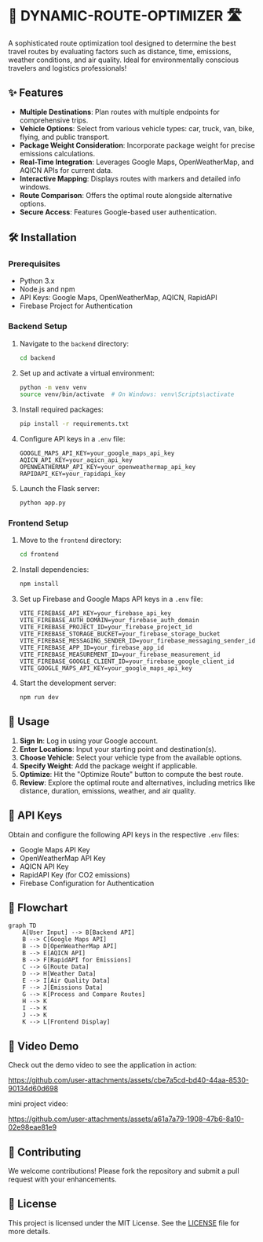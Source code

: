 # 🚀 DYNAMIC-ROUTE-OPTIMIZER 🛣️

A sophisticated route optimization tool designed to determine the best travel routes by evaluating factors such as distance, time, emissions, weather conditions, and air quality. Ideal for environmentally conscious travelers and logistics professionals!

## ✨ Features

- **Multiple Destinations**: Plan routes with multiple endpoints for comprehensive trips.
- **Vehicle Options**: Select from various vehicle types: car, truck, van, bike, flying, and public transport.
- **Package Weight Consideration**: Incorporate package weight for precise emissions calculations.
- **Real-Time Integration**: Leverages Google Maps, OpenWeatherMap, and AQICN APIs for current data.
- **Interactive Mapping**: Displays routes with markers and detailed info windows.
- **Route Comparison**: Offers the optimal route alongside alternative options.
- **Secure Access**: Features Google-based user authentication.

## 🛠️ Installation

### Prerequisites

- Python 3.x
- Node.js and npm
- API Keys: Google Maps, OpenWeatherMap, AQICN, RapidAPI
- Firebase Project for Authentication

### Backend Setup

1. Navigate to the `backend` directory:
   ```bash
   cd backend
   ```

2. Set up and activate a virtual environment:
   ```bash
   python -m venv venv
   source venv/bin/activate  # On Windows: venv\Scripts\activate
   ```

3. Install required packages:
   ```bash
   pip install -r requirements.txt
   ```

4. Configure API keys in a `.env` file:
   ```env
   GOOGLE_MAPS_API_KEY=your_google_maps_api_key
   AQICN_API_KEY=your_aqicn_api_key
   OPENWEATHERMAP_API_KEY=your_openweathermap_api_key
   RAPIDAPI_KEY=your_rapidapi_key
   ```

5. Launch the Flask server:
   ```bash
   python app.py
   ```

### Frontend Setup

1. Move to the `frontend` directory:
   ```bash
   cd frontend
   ```

2. Install dependencies:
   ```bash
   npm install
   ```

3. Set up Firebase and Google Maps API keys in a `.env` file:
   ```env
   VITE_FIREBASE_API_KEY=your_firebase_api_key
   VITE_FIREBASE_AUTH_DOMAIN=your_firebase_auth_domain
   VITE_FIREBASE_PROJECT_ID=your_firebase_project_id
   VITE_FIREBASE_STORAGE_BUCKET=your_firebase_storage_bucket
   VITE_FIREBASE_MESSAGING_SENDER_ID=your_firebase_messaging_sender_id
   VITE_FIREBASE_APP_ID=your_firebase_app_id
   VITE_FIREBASE_MEASUREMENT_ID=your_firebase_measurement_id
   VITE_FIREBASE_GOOGLE_CLIENT_ID=your_firebase_google_client_id
   VITE_GOOGLE_MAPS_API_KEY=your_google_maps_api_key
   ```

4. Start the development server:
   ```bash
   npm run dev
   ```

## 📖 Usage

1. **Sign In**: Log in using your Google account.
2. **Enter Locations**: Input your starting point and destination(s).
3. **Choose Vehicle**: Select your vehicle type from the available options.
4. **Specify Weight**: Add the package weight if applicable.
5. **Optimize**: Hit the "Optimize Route" button to compute the best route.
6. **Review**: Explore the optimal route and alternatives, including metrics like distance, duration, emissions, weather, and air quality.

## 🔑 API Keys

Obtain and configure the following API keys in the respective `.env` files:

- Google Maps API Key
- OpenWeatherMap API Key
- AQICN API Key
- RapidAPI Key (for CO2 emissions)
- Firebase Configuration for Authentication

## 🔄 Flowchart

```mermaid
graph TD
    A[User Input] --> B[Backend API]
    B --> C[Google Maps API]
    B --> D[OpenWeatherMap API]
    B --> E[AQICN API]
    B --> F[RapidAPI for Emissions]
    C --> G[Route Data]
    D --> H[Weather Data]
    E --> I[Air Quality Data]
    F --> J[Emissions Data]
    G --> K[Process and Compare Routes]
    H --> K
    I --> K
    J --> K
    K --> L[Frontend Display]
```

## 🎥 Video Demo

Check out the demo video to see the application in action:


https://github.com/user-attachments/assets/cbe7a5cd-bd40-44aa-8530-90134d60d698

mini project video:




https://github.com/user-attachments/assets/a61a7a79-1908-47b6-8a10-02e98eae81e9



## 🤝 Contributing

We welcome contributions! Please fork the repository and submit a pull request with your enhancements.

## 📄 License

This project is licensed under the MIT License. See the [LICENSE](LICENSE) file for more details.
